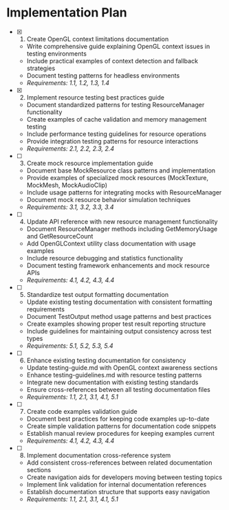# Implementation Plan

- [x] 1. Create OpenGL context limitations documentation

  - Write comprehensive guide explaining OpenGL context issues in testing environments
  - Include practical examples of context detection and fallback strategies
  - Document testing patterns for headless environments
  - _Requirements: 1.1, 1.2, 1.3, 1.4_

- [x] 2. Implement resource testing best practices guide

  - Document standardized patterns for testing ResourceManager functionality
  - Create examples of cache validation and memory management testing
  - Include performance testing guidelines for resource operations
  - Provide integration testing patterns for resource interactions
  - _Requirements: 2.1, 2.2, 2.3, 2.4_

- [ ] 3. Create mock resource implementation guide

  - Document base MockResource class patterns and implementation
  - Provide examples of specialized mock resources (MockTexture, MockMesh, MockAudioClip)
  - Include usage patterns for integrating mocks with ResourceManager
  - Document mock resource behavior simulation techniques
  - _Requirements: 3.1, 3.2, 3.3, 3.4_

- [ ] 4. Update API reference with new resource management functionality

  - Document ResourceManager methods including GetMemoryUsage and GetResourceCount
  - Add OpenGLContext utility class documentation with usage examples
  - Include resource debugging and statistics functionality
  - Document testing framework enhancements and mock resource APIs
  - _Requirements: 4.1, 4.2, 4.3, 4.4_

- [ ] 5. Standardize test output formatting documentation

  - Update existing testing documentation with consistent formatting requirements
  - Document TestOutput method usage patterns and best practices
  - Create examples showing proper test result reporting structure
  - Include guidelines for maintaining output consistency across test types
  - _Requirements: 5.1, 5.2, 5.3, 5.4_

- [ ] 6. Enhance existing testing documentation for consistency

  - Update testing-guide.md with OpenGL context awareness sections
  - Enhance testing-guidelines.md with resource testing patterns
  - Integrate new documentation with existing testing standards
  - Ensure cross-references between all testing documentation files
  - _Requirements: 1.1, 2.1, 3.1, 4.1, 5.1_

- [ ] 7. Create code examples validation guide

  - Document best practices for keeping code examples up-to-date
  - Create simple validation patterns for documentation code snippets
  - Establish manual review procedures for keeping examples current
  - _Requirements: 4.1, 4.2, 4.3, 4.4_

- [ ] 8. Implement documentation cross-reference system
  - Add consistent cross-references between related documentation sections
  - Create navigation aids for developers moving between testing topics
  - Implement link validation for internal documentation references
  - Establish documentation structure that supports easy navigation
  - _Requirements: 1.1, 2.1, 3.1, 4.1, 5.1_
